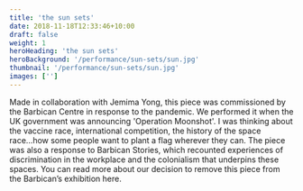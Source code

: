```yaml
---
title: 'the sun sets'
date: 2018-11-18T12:33:46+10:00
draft: false
weight: 1
heroHeading: 'the sun sets'
heroBackground: '/performance/sun-sets/sun.jpg'
thumbnail: '/performance/sun-sets/sun.jpg'
images: ['']
---
```


Made in collaboration with Jemima Yong, this piece was commissioned by the Barbican Centre in response to the pandemic. We performed it when the UK government was announcing 'Operation Moonshot'. I was thinking about the vaccine race, international competition, the history of the space race...how some people want to plant a flag wherever they can. The piece was also a response to Barbican Stories, which recounted experiences of discrimination in the workplace and the colonialism that underpins these spaces. You can read more about our decision to remove this piece from the Barbican’s exhibition here.

